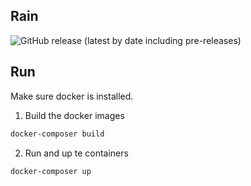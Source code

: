 ## Rain

![GitHub release (latest by date including pre-releases)](https://img.shields.io/github/v/release/rubyrider/rain?include_prereleases&style=for-the-badge)

## Run
Make sure docker is installed. 

1. Build the docker images

```cmd
docker-composer build
```

2. Run and up te containers

```cmd
docker-composer up
```
